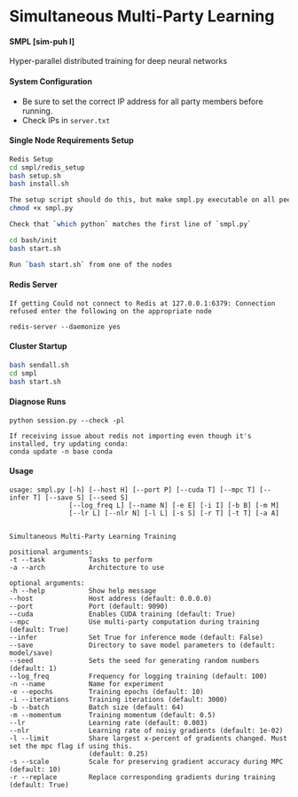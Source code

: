 # Simultaneous Multi-Party Learning

#### SMPL [sim-puh l] 
Hyper-parallel distributed training for deep neural networks


#### System Configuration

 - Be sure to set the correct IP address for all party members before running.
 - Check IPs in `server.txt`


#### Single Node Requirements Setup
```bash
Redis Setup
cd smpl/redis_setup
bash setup.sh
bash install.sh

The setup script should do this, but make smpl.py executable on all peers
chmod +x smpl.py

Check that `which python` matches the first line of `smpl.py`

cd bash/init
bash start.sh

Run `bash start.sh` from one of the nodes
```

#### Redis Server
````
If getting Could not connect to Redis at 127.0.0.1:6379: Connection refused enter the following on the appropriate node

redis-server --daemonize yes
````

#### Cluster Startup
```bash
bash sendall.sh
cd smpl
bash start.sh
```

#### Diagnose Runs
```
python session.py --check -pl

If receiving issue about redis not importing even though it's installed, try updating conda:
conda update -n base conda
```


#### Usage

```
usage: smpl.py [-h] [--host H] [--port P] [--cuda T] [--mpc T] [--infer T] [--save S] [--seed S] 
               [--log_freq L] [--name N] [-e E] [-i I] [-b B] [-m M] 
               [--lr L] [--nlr N] [-l L] [-s S] [-r T] [-t T] [-a A]

               
Simultaneous Multi-Party Learning Training

positional arguments:
-t --task           Tasks to perform
-a --arch           Architecture to use

optional arguments:
-h --help           Show help message
--host              Host address (default: 0.0.0.0)
--port              Port (default: 9090)
--cuda              Enables CUDA training (default: True)
--mpc               Use multi-party computation during training (default: True)
--infer             Set True for inference mode (default: False)
--save              Directory to save model parameters to (default: model/save)
--seed              Sets the seed for generating random numbers (default: 1)
--log_freq          Frequency for logging training (default: 100)
-n --name           Name for experiment
-e --epochs         Training epochs (default: 10)
-i --iterations     Training iterations (default: 3000)
-b --batch          Batch size (default: 64)
-m --momentum       Training momentum (default: 0.5)
--lr                Learning rate (default: 0.003)
--nlr               Learning rate of noisy gradients (default: 1e-02)
-l --limit          Share largest x-percent of gradients changed. Must set the mpc flag if using this. 
                    (default: 0.25)
-s --scale          Scale for preserving gradient accuracy during MPC (default: 10)
-r --replace        Replace corresponding gradients during training (default: True)
```